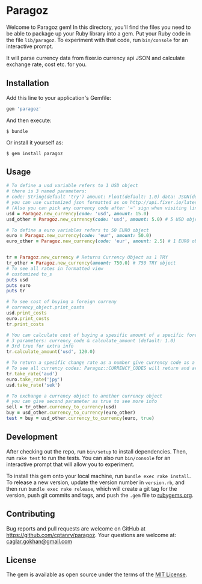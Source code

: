 # Paragoz

Welcome to Paragoz gem! In this directory, you'll find the files you need to be able to package up your Ruby library into a gem. Put your Ruby code in the file `lib/paragoz`. To experiment with that code, run `bin/console` for an interactive prompt.

It will parse currency data from fixer.io currency api JSON and calculate exchange rate, cost etc. for you.

## Installation

Add this line to your application's Gemfile:

```ruby
gem 'paragoz'
```

And then execute:

    $ bundle

Or install it yourself as:

    $ gem install paragoz

## Usage

```ruby
# To define a usd variable refers to 1 USD object 
# there is 3 named parameters:
# code: String(default 'try') amount: Float(default: 1.0) data: JSON(default: nil)
# you can use customized json formatted as on http://api.fixer.io/latest?base=USD
# (Also you can pick any currency code after '=' sign when visiting link.) 
usd = Paragoz.new_currency(code: 'usd', amount: 15.0)
usd_other = Paragoz.new_currency(code: 'usd', amount: 5.0) # 5 USD object

# To define a euro variables refers to 50 EURO object
euro = Paragoz.new_currency(code: 'eur', amount: 50.0)
euro_other = Paragoz.new_currency(code: 'eur', amount: 2.5) # 1 EURO object


tr = Paragoz.new_currency # Returns Currency Object as 1 TRY
tr_other = Paragoz.new_currency(amount: 750.0) # 750 TRY object
# To see all rates in formatted view
# customized to_s
puts usd
puts euro
puts tr

# To see cost of buying a foreign curreny
# currency_object.print_costs
usd.print_costs
euro.print_costs
tr.print_costs

# You can calculate cost of buying a spesific amount of a specific foreign currency
# 3 parameters: currency_code & calculate_amount (default: 1.0)
# 3rd true for extra info
tr.calculate_amount('usd', 120.0)

# To return a spesific change rate as a number give currency code as a parameter
# To see all currency codes: Paragoz::CURRENCY_CODES will return and array
tr.take_rate('aud')
euro.take_rate('jpy')
usd.take_rate('sek')

# To exchange a currency object to another currency object
# you can give second parameter as true to see more info
sell = tr_other.currency_to_currency(usd)
buy = usd_other.currency_to_currency(euro_other)
test = buy = usd_other.currency_to_currency(euro, true)

```


## Development

After checking out the repo, run `bin/setup` to install dependencies. Then, run `rake test` to run the tests. You can also run `bin/console` for an interactive prompt that will allow you to experiment.

To install this gem onto your local machine, run `bundle exec rake install`. To release a new version, update the version number in `version.rb`, and then run `bundle exec rake release`, which will create a git tag for the version, push git commits and tags, and push the `.gem` file to [rubygems.org](https://rubygems.org).

## Contributing

Bug reports and pull requests are welcome on GitHub at https://github.com/cptanry/paragoz.
Your questions are welcome at: caglar.gokhan@gmail.com


## License

The gem is available as open source under the terms of the [MIT License](http://opensource.org/licenses/MIT).

